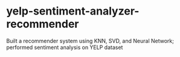 # yelp-sentiment-analyzer-recommender
Built a recommender system using KNN, SVD, and Neural Network; performed sentiment analysis on YELP dataset 
